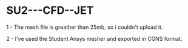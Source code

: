 # SU2---CFD--JET

1 - The mesh file is greather than 25mb, so i couldn't upload it.

2 - I've used the Student Ansys mesher and exported in CGNS format.

